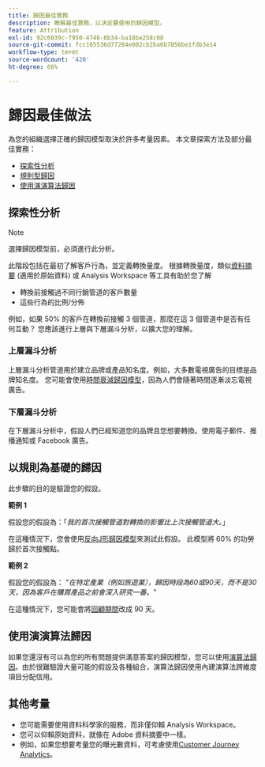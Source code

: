 ```yaml
---
title: 歸因最佳實務
description: 瞭解最佳實務，以決定要使用的歸因模型。
feature: Attribution
exl-id: 92c6039c-f950-4746-8b34-ba18be258c08
source-git-commit: fcc165536d77284e002cb2ba6b7856be1fdb3e14
workflow-type: tm+mt
source-wordcount: '420'
ht-degree: 66%

---
```


# 歸因最佳做法

為您的組織選擇正確的歸因模型取決於許多考量因素。 本文章探索方法及部分最佳實務：

* [探索性分析](#exploratory-analysis)
* [規則型歸因](#rule-base-attribution)
* [使用演演算法歸因](#use-algorithmic-attribution)

## 探索性分析

>[!NOTE]
>選擇歸因模型前，必須進行此分析。

此階段包括在最初了解客戶行為，並定義轉換量度。 根據轉換量度，類似[資料摘要](/help/export/analytics-data-feed/data-feed-overview.md) (適用於原始資料) 或 Analysis Workspace 等工具有助於您了解

* 轉換前接觸過不同行銷管道的客戶數量
* 這些行為的比例/分佈

例如，如果 50% 的客戶在轉換前接觸 3 個管道，那麼在這 3 個管道中是否有任何互動？
您應該進行上層與下層漏斗分析，以擴大您的理解。

### 上層漏斗分析

上層漏斗分析管道用於建立品牌或產品知名度。例如，大多數電視廣告的目標是品牌知名度。 您可能會使用[時間衰減歸因模型](/help/analyze/analysis-workspace/attribution/models.md)，因為人們會隨著時間逐漸淡忘電視廣告。

### 下層漏斗分析

在下層漏斗分析中，假設人們已經知道您的品牌且您想要轉換。使用電子郵件、推播通知或 Facebook 廣告。

## 以規則為基礎的歸因

此步驟的目的是驗證您的假設。

**範例 1**

假設您的假設為：「*我的首次接觸管道對轉換的影響比上次接觸管道大。*」

在這種情況下，您會使用[反向J形歸因模型](/help/analyze/analysis-workspace/attribution/models.md)來測試此假設。 此模型將 60% 的功勞歸於首次接觸點。

**範例 2**

假設您的假設為： *&quot;在特定產業（例如旅遊業），歸因時段為60或90天，而不是30天，因為客戶在購買產品之前會深入研究一番。*&quot;

在這種情況下，您可能會將[回顧期間](/help/analyze/analysis-workspace/attribution/models.md)改成 90 天。

## 使用演演算法歸因

如果您還沒有可以為您的所有問題提供滿意答案的歸因模型，您可以使用[演算法歸因](/help/analyze/analysis-workspace/attribution/algorithmic.md)。由於很難驗證大量可能的假設及各種組合，演算法歸因使用內建演算法跨維度項目分配信用。

## 其他考量

* 您可能需要使用資料科學家的服務，而非僅仰賴 Analysis Workspace。
* 您可以仰賴原始資料，就像在 Adobe 資料摘要中一樣。
* 例如，如果您想要考量您的曝光數資料，可考慮使用[Customer Journey Analytics](https://experienceleague.adobe.com/zh-hant/docs/analytics-platform/using/cja-overview/cja-b2c-overview/cja-overview)。
